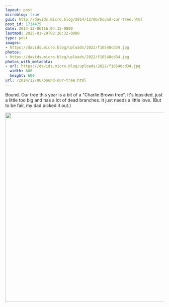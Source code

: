```yaml
---
layout: post
microblog: true
guid: http://davids.micro.blog/2014/12/06/bound-our-tree.html
post_id: 1734475
date: 2014-12-06T16:04:15-0800
lastmod: 2025-01-29T02:28:32-0800
type: post
images:
- https://davids.micro.blog/uploads/2022/f10540cd34.jpg
photos:
- https://davids.micro.blog/uploads/2022/f10540cd34.jpg
photos_with_metadata:
- url: https://davids.micro.blog/uploads/2022/f10540cd34.jpg
  width: 600
  height: 600
url: /2014/12/06/bound-our-tree.html
---
```

Bound. Our tree this year is a bit of a "Charlie Brown tree". It's lopsided, just a little too big and has a lot of dead branches. It just needs a little love. (But to be fair, my dad picked it out.)

<img src="/uploads/2022/f10540cd34.jpg" width="600" height="600" alt="">

